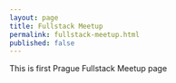 ```yaml
---
layout: page
title: Fullstack Meetup
permalink: fullstack-meetup.html
published: false
---
```


This is first Prague Fullstack Meetup page